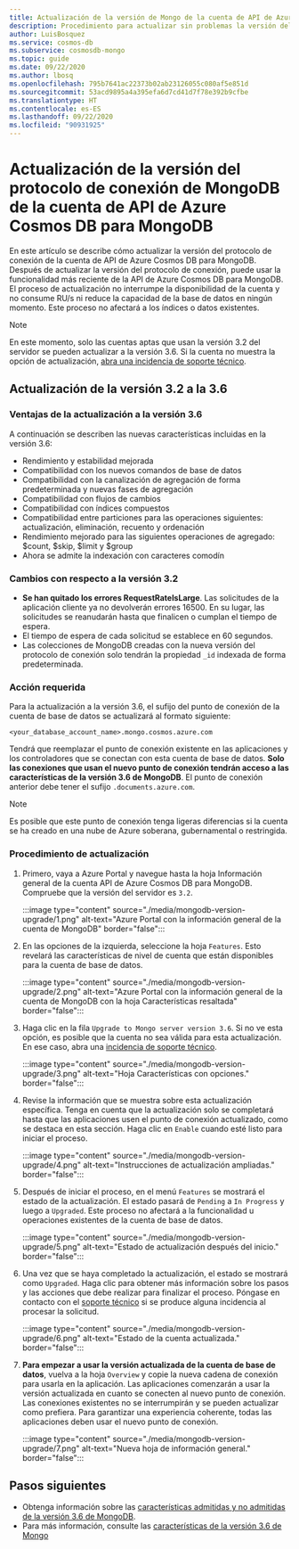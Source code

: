 ```yaml
---
title: Actualización de la versión de Mongo de la cuenta de API de Azure Cosmos DB para MongoDB
description: Procedimiento para actualizar sin problemas la versión del protocolo de conexión de MongoDB para las cuentas de API de Azure Cosmos DB para MongoDB existentes
author: LuisBosquez
ms.service: cosmos-db
ms.subservice: cosmosdb-mongo
ms.topic: guide
ms.date: 09/22/2020
ms.author: lbosq
ms.openlocfilehash: 795b7641ac22373b02ab23126055c080af5e851d
ms.sourcegitcommit: 53acd9895a4a395efa6d7cd41d7f78e392b9cfbe
ms.translationtype: HT
ms.contentlocale: es-ES
ms.lasthandoff: 09/22/2020
ms.locfileid: "90931925"
---
```

# <a name="upgrade-the-mongodb-wire-protocol-version-of-your-azure-cosmos-dbs-api-for-mongodb-account"></a>Actualización de la versión del protocolo de conexión de MongoDB de la cuenta de API de Azure Cosmos DB para MongoDB

En este artículo se describe cómo actualizar la versión del protocolo de conexión de la cuenta de API de Azure Cosmos DB para MongoDB. Después de actualizar la versión del protocolo de conexión, puede usar la funcionalidad más reciente de la API de Azure Cosmos DB para MongoDB. El proceso de actualización no interrumpe la disponibilidad de la cuenta y no consume RU/s ni reduce la capacidad de la base de datos en ningún momento. Este proceso no afectará a los índices o datos existentes.

>[!Note]
> En este momento, solo las cuentas aptas que usan la versión 3.2 del servidor se pueden actualizar a la versión 3.6. Si la cuenta no muestra la opción de actualización, [abra una incidencia de soporte técnico](https://portal.azure.com/?#blade/Microsoft_Azure_Support/HelpAndSupportBlade).

## <a name="upgrading-from-version-32-to-36"></a>Actualización de la versión 3.2 a la 3.6

### <a name="benefits-of-upgrading-to-version-36"></a>Ventajas de la actualización a la versión 3.6

A continuación se describen las nuevas características incluidas en la versión 3.6:
- Rendimiento y estabilidad mejorada
- Compatibilidad con los nuevos comandos de base de datos
- Compatibilidad con la canalización de agregación de forma predeterminada y nuevas fases de agregación
- Compatibilidad con flujos de cambios
- Compatibilidad con índices compuestos
- Compatibilidad entre particiones para las operaciones siguientes: actualización, eliminación, recuento y ordenación
- Rendimiento mejorado para las siguientes operaciones de agregado: $count, $skip, $limit y $group
- Ahora se admite la indexación con caracteres comodín

### <a name="changes-from-version-32"></a>Cambios con respecto a la versión 3.2

- **Se han quitado los errores RequestRateIsLarge**. Las solicitudes de la aplicación cliente ya no devolverán errores 16500. En su lugar, las solicitudes se reanudarán hasta que finalicen o cumplan el tiempo de espera.
- El tiempo de espera de cada solicitud se establece en 60 segundos.
- Las colecciones de MongoDB creadas con la nueva versión del protocolo de conexión solo tendrán la propiedad `_id` indexada de forma predeterminada.

### <a name="action-required"></a>Acción requerida

Para la actualización a la versión 3.6, el sufijo del punto de conexión de la cuenta de base de datos se actualizará al formato siguiente:

```
<your_database_account_name>.mongo.cosmos.azure.com
```

Tendrá que reemplazar el punto de conexión existente en las aplicaciones y los controladores que se conectan con esta cuenta de base de datos. **Solo las conexiones que usan el nuevo punto de conexión tendrán acceso a las características de la versión 3.6 de MongoDB**. El punto de conexión anterior debe tener el sufijo `.documents.azure.com`.

>[!Note]
> Es posible que este punto de conexión tenga ligeras diferencias si la cuenta se ha creado en una nube de Azure soberana, gubernamental o restringida.

### <a name="how-to-upgrade"></a>Procedimiento de actualización

1. Primero, vaya a Azure Portal y navegue hasta la hoja Información general de la cuenta API de Azure Cosmos DB para MongoDB. Compruebe que la versión del servidor es `3.2`. 

    :::image type="content" source="./media/mongodb-version-upgrade/1.png" alt-text="Azure Portal con la información general de la cuenta de MongoDB" border="false":::

2. En las opciones de la izquierda, seleccione la hoja `Features`. Esto revelará las características de nivel de cuenta que están disponibles para la cuenta de base de datos.

    :::image type="content" source="./media/mongodb-version-upgrade/2.png" alt-text="Azure Portal con la información general de la cuenta de MongoDB con la hoja Características resaltada" border="false":::

3. Haga clic en la fila `Upgrade to Mongo server version 3.6`. Si no ve esta opción, es posible que la cuenta no sea válida para esta actualización. En ese caso, abra una [incidencia de soporte técnico](https://portal.azure.com/?#blade/Microsoft_Azure_Support/HelpAndSupportBlade).

    :::image type="content" source="./media/mongodb-version-upgrade/3.png" alt-text="Hoja Características con opciones." border="false":::

4. Revise la información que se muestra sobre esta actualización específica. Tenga en cuenta que la actualización solo se completará hasta que las aplicaciones usen el punto de conexión actualizado, como se destaca en esta sección. Haga clic en `Enable` cuando esté listo para iniciar el proceso.

    :::image type="content" source="./media/mongodb-version-upgrade/4.png" alt-text="Instrucciones de actualización ampliadas." border="false":::

5. Después de iniciar el proceso, en el menú `Features` se mostrará el estado de la actualización. El estado pasará de `Pending` a `In Progress` y luego a `Upgraded`. Este proceso no afectará a la funcionalidad u operaciones existentes de la cuenta de base de datos.

    :::image type="content" source="./media/mongodb-version-upgrade/5.png" alt-text="Estado de actualización después del inicio." border="false":::

6. Una vez que se haya completado la actualización, el estado se mostrará como `Upgraded`. Haga clic para obtener más información sobre los pasos y las acciones que debe realizar para finalizar el proceso. Póngase en contacto con el [soporte técnico](https://azure.microsoft.com/en-us/support/create-ticket/) si se produce alguna incidencia al procesar la solicitud.

    :::image type="content" source="./media/mongodb-version-upgrade/6.png" alt-text="Estado de la cuenta actualizada." border="false":::

7. **Para empezar a usar la versión actualizada de la cuenta de base de datos**, vuelva a la hoja `Overview` y copie la nueva cadena de conexión para usarla en la aplicación. Las aplicaciones comenzarán a usar la versión actualizada en cuanto se conecten al nuevo punto de conexión. Las conexiones existentes no se interrumpirán y se pueden actualizar como prefiera. Para garantizar una experiencia coherente, todas las aplicaciones deben usar el nuevo punto de conexión.

    :::image type="content" source="./media/mongodb-version-upgrade/7.png" alt-text="Nueva hoja de información general." border="false":::

## <a name="next-steps"></a>Pasos siguientes

- Obtenga información sobre las [características admitidas y no admitidas de la versión 3.6 de MongoDB](mongodb-feature-support-36.md).
- Para más información, consulte las [características de la versión 3.6 de Mongo](https://devblogs.microsoft.com/cosmosdb/azure-cosmos-dbs-api-for-mongodb-now-supports-server-version-3-6/)
